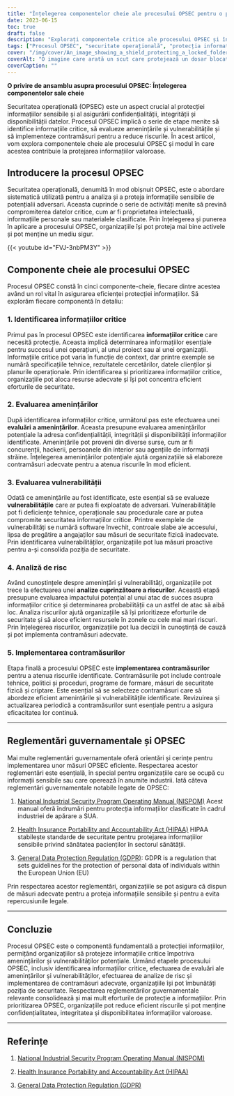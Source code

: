 ```yaml
---
title: "Înțelegerea componentelor cheie ale procesului OPSEC pentru o protecție eficientă a informațiilor"
date: 2023-06-15
toc: true
draft: false
description: "Explorați componentele critice ale procesului OPSEC și învățați cum să protejați eficient informațiile sensibile."
tags: ["Procesul OPSEC", "securitate operațională", "protecția informațiilor", "măsuri de securitate", "reglementări guvernamentale", "informații critice", "evaluarea amenințărilor", "evaluarea vulnerabilității", "analiza riscurilor", "contramăsuri", "securitatea informațiilor", "protecția datelor", "confidențialitate", "integritate", "disponibilitate", "securitate cibernetică", "informații clasificate", "conformitate", "NISPOM", "HIPAA", "GDPR", "confidențialitatea datelor", "gestionarea riscurilor", "postura de securitate", "active informaționale", "controale de securitate", "atenuarea riscurilor", "politici de securitate", "conștientizarea securității", "prevenirea încălcării securității datelor", "clasificarea informațiilor", "care dintre următoarele sunt părți ale procesului opsec"]
cover: "/img/cover/An_image_showing_a_shield_protecting_a_locked_folder.png"
coverAlt: "O imagine care arată un scut care protejează un dosar blocat, reprezentând protecția informațiilor sensibile."
coverCaption: ""
---
```


**O privire de ansamblu asupra procesului OPSEC: Înțelegerea componentelor sale cheie**

Securitatea operațională (OPSEC) este un aspect crucial al protecției informațiilor sensibile și al asigurării confidențialității, integrității și disponibilității datelor. Procesul OPSEC implică o serie de etape menite să identifice informațiile critice, să evalueze amenințările și vulnerabilitățile și să implementeze contramăsuri pentru a reduce riscurile. În acest articol, vom explora componentele cheie ale procesului OPSEC și modul în care acestea contribuie la protejarea informațiilor valoroase.

## **Introducere la procesul OPSEC**

Securitatea operațională, denumită în mod obișnuit OPSEC, este o abordare sistematică utilizată pentru a analiza și a proteja informațiile sensibile de potențialii adversari. Aceasta cuprinde o serie de activități menite să prevină compromiterea datelor critice, cum ar fi proprietatea intelectuală, informațiile personale sau materialele clasificate. Prin înțelegerea și punerea în aplicare a procesului OPSEC, organizațiile își pot proteja mai bine activele și pot menține un mediu sigur.

{{< youtube id="FVJ-3nbPM3Y" >}}

## **Componente cheie ale procesului OPSEC**

Procesul OPSEC constă în cinci componente-cheie, fiecare dintre acestea având un rol vital în asigurarea eficienței protecției informațiilor. Să explorăm fiecare componentă în detaliu:

### 1. **Identificarea informațiilor critice**

Primul pas în procesul OPSEC este identificarea **informațiilor critice** care necesită protecție. Aceasta implică determinarea informațiilor esențiale pentru succesul unei operațiuni, al unui proiect sau al unei organizații. Informațiile critice pot varia în funcție de context, dar printre exemple se numără specificațiile tehnice, rezultatele cercetărilor, datele clienților și planurile operaționale. Prin identificarea și prioritizarea informațiilor critice, organizațiile pot aloca resurse adecvate și își pot concentra eficient eforturile de securitate.

### 2. **Evaluarea amenințărilor**

După identificarea informațiilor critice, următorul pas este efectuarea unei **evaluări a amenințărilor**. Aceasta presupune evaluarea amenințărilor potențiale la adresa confidențialității, integrității și disponibilității informațiilor identificate. Amenințările pot proveni din diverse surse, cum ar fi concurenții, hackerii, persoanele din interior sau agențiile de informații străine. Înțelegerea amenințărilor potențiale ajută organizațiile să elaboreze contramăsuri adecvate pentru a atenua riscurile în mod eficient.

### 3. **Evaluarea vulnerabilității**

Odată ce amenințările au fost identificate, este esențial să se evalueze **vulnerabilitățile** care ar putea fi exploatate de adversari. Vulnerabilitățile pot fi deficiențe tehnice, operaționale sau procedurale care ar putea compromite securitatea informațiilor critice. Printre exemplele de vulnerabilități se numără software învechit, controale slabe ale accesului, lipsa de pregătire a angajaților sau măsuri de securitate fizică inadecvate. Prin identificarea vulnerabilităților, organizațiile pot lua măsuri proactive pentru a-și consolida poziția de securitate.

### 4. **Analiză de risc**

Având cunoștințele despre amenințări și vulnerabilități, organizațiile pot trece la efectuarea unei **analize cuprinzătoare a riscurilor**. Această etapă presupune evaluarea impactului potențial al unui atac de succes asupra informațiilor critice și determinarea probabilității ca un astfel de atac să aibă loc. Analiza riscurilor ajută organizațiile să își prioritizeze eforturile de securitate și să aloce eficient resursele în zonele cu cele mai mari riscuri. Prin înțelegerea riscurilor, organizațiile pot lua decizii în cunoștință de cauză și pot implementa contramăsuri adecvate.

### 5. **Implementarea contramăsurilor**

Etapa finală a procesului OPSEC este **implementarea contramăsurilor** pentru a atenua riscurile identificate. Contramăsurile pot include controale tehnice, politici și proceduri, programe de formare, măsuri de securitate fizică și criptare. Este esențial să se selecteze contramăsuri care să abordeze eficient amenințările și vulnerabilitățile identificate. Revizuirea și actualizarea periodică a contramăsurilor sunt esențiale pentru a asigura eficacitatea lor continuă.

______

## **Reglementări guvernamentale și OPSEC**

Mai multe reglementări guvernamentale oferă orientări și cerințe pentru implementarea unor măsuri OPSEC eficiente. Respectarea acestor reglementări este esențială, în special pentru organizațiile care se ocupă cu informații sensibile sau care operează în anumite industrii. Iată câteva reglementări guvernamentale notabile legate de OPSEC:

1. [National Industrial Security Program Operating Manual (NISPOM)](https://www.dss.mil/Portals/50/Documents/Manuals/5105_21_VOL_1.pdf) Acest manual oferă îndrumări pentru protecția informațiilor clasificate în cadrul industriei de apărare a SUA.

2. [Health Insurance Portability and Accountability Act (HIPAA)](https://www.hhs.gov/hipaa/index.html) HIPAA stabilește standarde de securitate pentru protejarea informațiilor sensibile privind sănătatea pacienților în sectorul sănătății.

3. [General Data Protection Regulation (GDPR)](https://gdpr.eu/): GDPR is a regulation that sets guidelines for the protection of personal data of individuals within the European Union (EU)

Prin respectarea acestor reglementări, organizațiile se pot asigura că dispun de măsuri adecvate pentru a proteja informațiile sensibile și pentru a evita repercusiunile legale.

______

## **Concluzie**

Procesul OPSEC este o componentă fundamentală a protecției informațiilor, permițând organizațiilor să protejeze informațiile critice împotriva amenințărilor și vulnerabilităților potențiale. Urmând etapele procesului OPSEC, inclusiv identificarea informațiilor critice, efectuarea de evaluări ale amenințărilor și vulnerabilităților, efectuarea de analize de risc și implementarea de contramăsuri adecvate, organizațiile își pot îmbunătăți poziția de securitate. Respectarea reglementărilor guvernamentale relevante consolidează și mai mult eforturile de protecție a informațiilor. Prin prioritizarea OPSEC, organizațiile pot reduce eficient riscurile și pot menține confidențialitatea, integritatea și disponibilitatea informațiilor valoroase.

______

## **Referințe**

1. [National Industrial Security Program Operating Manual (NISPOM)](https://www.dss.mil/Portals/50/Documents/Manuals/5105_21_VOL_1.pdf)

2. [Health Insurance Portability and Accountability Act (HIPAA)](https://www.hhs.gov/hipaa/index.html)

3. [General Data Protection Regulation (GDPR)](https://gdpr.eu/)
